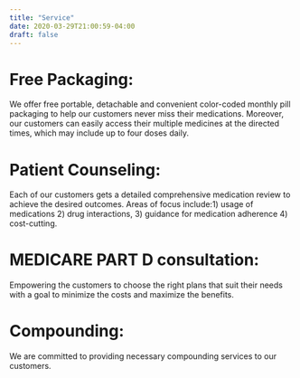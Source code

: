```yaml
---
title: "Service"
date: 2020-03-29T21:00:59-04:00
draft: false
---
```


# Free Packaging:
We offer free portable,  detachable and convenient color-coded monthly pill packaging to help our customers never miss their medications. Moreover, our customers can easily access their multiple medicines at the directed times, which may include up to four doses daily.

# Patient Counseling:
Each of our customers gets a detailed comprehensive medication review to achieve the desired outcomes. Areas of focus include:1) usage of medications
                       2) drug interactions,
                       3) guidance for medication adherence
                       4) cost-cutting.

# MEDICARE PART D consultation:
Empowering the customers to choose the right plans that suit their needs with a goal to minimize the costs and maximize the benefits.

# Compounding:
We are committed to providing necessary compounding services to our customers. 
